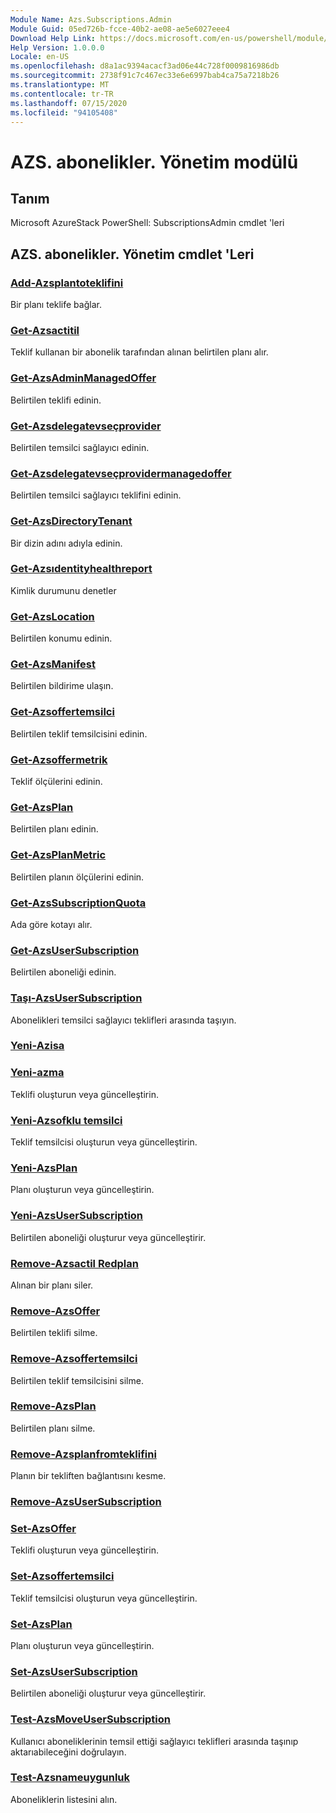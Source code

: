 ```yaml
---
Module Name: Azs.Subscriptions.Admin
Module Guid: 05ed726b-fcce-40b2-ae08-ae5e6027eee4
Download Help Link: https://docs.microsoft.com/en-us/powershell/module/azs.subscriptions.admin
Help Version: 1.0.0.0
Locale: en-US
ms.openlocfilehash: d8a1ac9394acacf3ad06e44c728f0009816986db
ms.sourcegitcommit: 2738f91c7c467ec33e6e6997bab4ca75a7218b26
ms.translationtype: MT
ms.contentlocale: tr-TR
ms.lasthandoff: 07/15/2020
ms.locfileid: "94105408"
---
```

# AZS. abonelikler. Yönetim modülü
## Tanım
Microsoft AzureStack PowerShell: SubscriptionsAdmin cmdlet 'leri

## AZS. abonelikler. Yönetim cmdlet 'Leri
### [Add-Azsplantoteklifini](Add-AzsPlanToOffer.md)
Bir planı teklife bağlar.

### [Get-Azsactitil](Get-AzsAcquiredPlan.md)
Teklif kullanan bir abonelik tarafından alınan belirtilen planı alır.

### [Get-AzsAdminManagedOffer](Get-AzsAdminManagedOffer.md)
Belirtilen teklifi edinin.

### [Get-Azsdelegatevseçprovider](Get-AzsDelegatedProvider.md)
Belirtilen temsilci sağlayıcı edinin.

### [Get-Azsdelegatevseçprovidermanagedoffer](Get-AzsDelegatedProviderManagedOffer.md)
Belirtilen temsilci sağlayıcı teklifini edinin.

### [Get-AzsDirectoryTenant](Get-AzsDirectoryTenant.md)
Bir dizin adını adıyla edinin.

### [Get-Azsıdentityhealthreport](Get-AzsIdentityHealthReport.md)
Kimlik durumunu denetler

### [Get-AzsLocation](Get-AzsLocation.md)
Belirtilen konumu edinin.

### [Get-AzsManifest](Get-AzsManifest.md)
Belirtilen bildirime ulaşın.

### [Get-Azsoffertemsilci](Get-AzsOfferDelegation.md)
Belirtilen teklif temsilcisini edinin.

### [Get-Azsoffermetrik](Get-AzsOfferMetric.md)
Teklif ölçülerini edinin.

### [Get-AzsPlan](Get-AzsPlan.md)
Belirtilen planı edinin.

### [Get-AzsPlanMetric](Get-AzsPlanMetric.md)
Belirtilen planın ölçülerini edinin.

### [Get-AzsSubscriptionQuota](Get-AzsSubscriptionQuota.md)
Ada göre kotayı alır.

### [Get-AzsUserSubscription](Get-AzsUserSubscription.md)
Belirtilen aboneliği edinin.

### [Taşı-AzsUserSubscription](Move-AzsUserSubscription.md)
Abonelikleri temsilci sağlayıcı teklifleri arasında taşıyın.

### [Yeni-Azisa](New-AzsAcquiredPlan.md)


### [Yeni-azma](New-AzsOffer.md)
Teklifi oluşturun veya güncelleştirin.

### [Yeni-Azsofklu temsilci](New-AzsOfferDelegation.md)
Teklif temsilcisi oluşturun veya güncelleştirin.

### [Yeni-AzsPlan](New-AzsPlan.md)
Planı oluşturun veya güncelleştirin.

### [Yeni-AzsUserSubscription](New-AzsUserSubscription.md)
Belirtilen aboneliği oluşturur veya güncelleştirir.

### [Remove-Azsactil Redplan](Remove-AzsAcquiredPlan.md)
Alınan bir planı siler.

### [Remove-AzsOffer](Remove-AzsOffer.md)
Belirtilen teklifi silme.

### [Remove-Azsoffertemsilci](Remove-AzsOfferDelegation.md)
Belirtilen teklif temsilcisini silme.

### [Remove-AzsPlan](Remove-AzsPlan.md)
Belirtilen planı silme.

### [Remove-Azsplanfromteklifini](Remove-AzsPlanFromOffer.md)
Planın bir tekliften bağlantısını kesme.

### [Remove-AzsUserSubscription](Remove-AzsUserSubscription.md)


### [Set-AzsOffer](Set-AzsOffer.md)
Teklifi oluşturun veya güncelleştirin.

### [Set-Azsoffertemsilci](Set-AzsOfferDelegation.md)
Teklif temsilcisi oluşturun veya güncelleştirin.

### [Set-AzsPlan](Set-AzsPlan.md)
Planı oluşturun veya güncelleştirin.

### [Set-AzsUserSubscription](Set-AzsUserSubscription.md)
Belirtilen aboneliği oluşturur veya güncelleştirir.

### [Test-AzsMoveUserSubscription](Test-AzsMoveUserSubscription.md)
Kullanıcı aboneliklerinin temsil ettiği sağlayıcı teklifleri arasında taşınıp aktarıabileceğini doğrulayın.

### [Test-Azsnameuygunluk](Test-AzsNameAvailability.md)
Aboneliklerin listesini alın.

